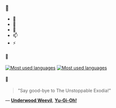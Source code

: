 ### 👋

- 🔭
- 🌱
- 💬
- 📫
- ⚡

#### 🧏

[![Most used languages](https://github-readme-stats-aynah.vercel.app/api/top-langs/?username=aynh&theme=solarized-dark&langs_count=6&layout=compact&hide_title=true)](https://github.com/anuraghazra/github-readme-stats#gh-dark-mode-only)
[![Most used languages](https://github-readme-stats-aynah.vercel.app/api/top-langs/?username=aynh&theme=solarized-light&langs_count=6&layout=compact&hide_title=true)](https://github.com/anuraghazra/github-readme-stats#gh-light-mode-only)

#### 💬

> "Say good-bye to The Unstoppable Exodia!"

&mdash; [**Underwood Weevil**](https://myanimelist.net/character.php?q=Underwood%20Weevil&cat=character), [**Yu-Gi-Oh!**](https://myanimelist.net/search/all?q=Yu-Gi-Oh!&cat=all)
